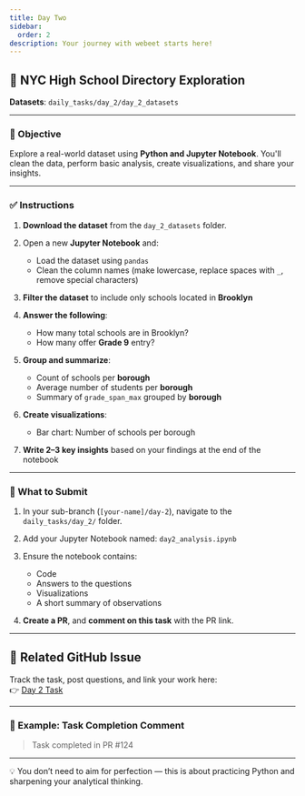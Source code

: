 ```yaml
---
title: Day Two
sidebar:
  order: 2
description: Your journey with webeet starts here!
---
```


## 🐍 NYC High School Directory Exploration

**Datasets**: `daily_tasks/day_2/day_2_datasets`

---

### 🎯 Objective

Explore a real-world dataset using **Python and Jupyter Notebook**. You'll clean the data, perform basic analysis, create visualizations, and share your insights.

---

### ✅ Instructions

1. **Download the dataset** from the `day_2_datasets` folder.
2. Open a new **Jupyter Notebook** and:
   - Load the dataset using `pandas`
   - Clean the column names (make lowercase, replace spaces with `_`, remove special characters)
3. **Filter the dataset** to include only schools located in **Brooklyn**
4. **Answer the following**:

   - How many total schools are in Brooklyn?
   - How many offer **Grade 9** entry?

5. **Group and summarize**:

   - Count of schools per **borough**
   - Average number of students per **borough**
   - Summary of `grade_span_max` grouped by **borough**

6. **Create visualizations**:

   - Bar chart: Number of schools per borough

7. **Write 2–3 key insights** based on your findings at the end of the notebook

---

### 📁 What to Submit

1. In your sub-branch (`[your-name]/day-2`), navigate to the `daily_tasks/day_2/` folder.
2. Add your Jupyter Notebook named: `day2_analysis.ipynb`
3. Ensure the notebook contains:

   - Code
   - Answers to the questions
   - Visualizations
   - A short summary of observations

4. **Create a PR**, and **comment on this task** with the PR link.

---

## 🔗 Related GitHub Issue

Track the task, post questions, and link your work here:  
👉 [Day 2 Task](https://github.com/webeet-io/_onboarding_data/issues/4)

---

### 📌 Example: Task Completion Comment

> Task completed in PR #124

---

💡 You don’t need to aim for perfection — this is about practicing Python and sharpening your analytical thinking.
